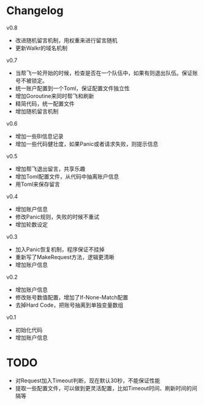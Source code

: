 # Changelog

v0.8
- 改进随机留言机制，用权重来进行留言随机
- 更新Walkr的域名机制

v0.7
- 当帮飞一轮开始的时候，检查是否在一个队伍中，如果有则退出队伍。保证账号不被锁定。
- 统一账户配置到一个Toml，保证配置文件独立性
- 增加Goroutine来同时帮飞和刷新
- 精简代码，统一配置文件
- 增加随机留言机制

v0.6
- 增加一些BI信息记录
- 增加一些代码健壮度，如果Panic或者请求失败，则提示信息

v0.5
- 增加帮飞退出留言，共享乐趣
- 增加Toml配置文件，从代码中抽离账户信息
- 用Toml来保存留言

v0.4
- 增加账户信息
- 修改Panic规则，失败的时候不重试
- 增加轮数设定

v0.3
- 加入Panic恢复机制，程序保证不挂掉
- 重新写了MakeRequest方法，逻辑更清晰
- 增加账户信息

v0.2
- 增加账户信息
- 修改账号数值配置，增加了If-None-Match配置
- 去掉Hard Code，把账号抽离到单独变量数组

v0.1
- 初始化代码
- 增加账户信息

# TODO
- 对Request加入Timeout判断，现在默认30秒，不能保证性能
- 提取一些配置文件，可以做到更灵活配置，比如Timeout时间、刷新时间的间隔等
